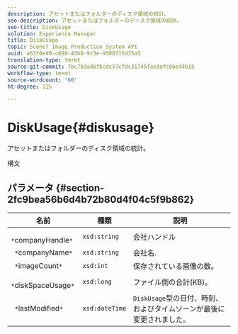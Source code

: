 ```yaml
---
description: アセットまたはフォルダーのディスク領域の統計。
seo-description: アセットまたはフォルダーのディスク領域の統計。
seo-title: DiskUsage
solution: Experience Manager
title: DiskUsage
topic: Scene7 Image Production System API
uuid: a63f0ed0-c689-43b0-9c3e-9500715d15a5
translation-type: tm+mt
source-git-commit: 7bc7b3a86fbcdc57cfdc31745fae3afc06e44b15
workflow-type: tm+mt
source-wordcount: '60'
ht-degree: 11%

---
```



# DiskUsage{#diskusage}

アセットまたはフォルダーのディスク領域の統計。

構文

## パラメータ {#section-2fc9bea56b6d4b72b80d4f04c5f9b862}

| 名前 | 種類 | 説明 |
|---|---|---|
| ` *`companyHandle`*` | `xsd:string` | 会社ハンドル |
| ` *`companyName`*` | `xsd:string` | 会社名. |
| ` *`imageCount`*` | `xsd:int` | 保存されている画像の数。 |
| ` *`diskSpaceUsage`*` | `xsd:long` | ファイル側の合計(KB)。 |
| ` *`lastModified`*` | `xsd:dateTime` | `DiskUsage`型の日付、時刻、およびタイムゾーンが最後に変更されました。 |

